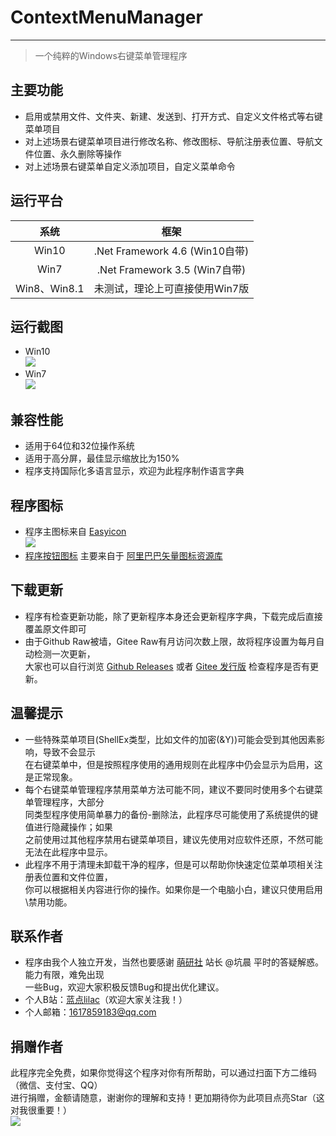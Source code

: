 # ContextMenuManager
------
> 一个纯粹的Windows右键菜单管理程序

## 主要功能
* 启用或禁用文件、文件夹、新建、发送到、打开方式、自定义文件格式等右键菜单项目
* 对上述场景右键菜单项目进行修改名称、修改图标、导航注册表位置、导航文件位置、永久删除等操作
* 对上述场景右键菜单自定义添加项目，自定义菜单命令

## 运行平台

|系统|框架|
|:--:|:--:|
|Win10|.Net Framework 4.6 (Win10自带)
|Win7|.Net Framework 3.5 (Win7自带)
|Win8、Win8.1|未测试，理论上可直接使用Win7版

## 运行截图
* Win10<br>![](https://gitee.com/BluePointLilac/ContextMenuManager/raw/master/Win10%20Screenshot.png)
* Win7<br>![](https://gitee.com/BluePointLilac/ContextMenuManager/raw/master/Win7%20Screenshot.png)

## 兼容性能
* 适用于64位和32位操作系统
* 适用于高分屏，最佳显示缩放比为150%
* 程序支持国际化多语言显示，欢迎为此程序制作语言字典

## 程序图标
* 程序主图标来自 [Easyicon][1]<br>![](https://gitee.com/BluePointLilac/ContextMenuManager/raw/master/ContextMenuManager/Properties/AppIcon.ico)
* [程序按钮图标][2] 主要来自于 [阿里巴巴矢量图标资源库][3]


## 下载更新
* 程序有检查更新功能，除了更新程序本身还会更新程序字典，下载完成后直接覆盖原文件即可
* 由于Github Raw被墙，Gitee Raw有月访问次数上限，故将程序设置为每月自动检测一次更新，<br>大家也可以自行浏览 [Github Releases][4] 或者 [Gitee 发行版][5] 检查程序是否有更新。

## 温馨提示
* 一些特殊菜单项目(ShellEx类型，比如文件的加密(&Y))可能会受到其他因素影响，导致不会显示<br>在右键菜单中，但是按照程序使用的通用规则在此程序中仍会显示为启用，这是正常现象。
* 每个右键菜单管理程序禁用菜单方法可能不同，建议不要同时使用多个右键菜单管理程序，大部分<br>同类型程序使用简单暴力的备份-删除法，此程序尽可能使用了系统提供的键值进行隐藏操作；如果<br>之前使用过其他程序禁用右键菜单项目，建议先使用对应软件还原，不然可能无法在此程序中显示。
* 此程序不用于清理未卸载干净的程序，但是可以帮助你快速定位菜单项相关注册表位置和文件位置，<br>你可以根据相关内容进行你的操作。如果你是一个电脑小白，建议只使用启用\禁用功能。

## 联系作者
* 程序由我个人独立开发，当然也要感谢 [萌研社][6] 站长 @坑晨 平时的答疑解惑。能力有限，难免出现<br>一些Bug，欢迎大家积极反馈Bug和提出优化建议。
* 个人B站：[蓝点lilac][7]（欢迎大家关注我！）
* 个人邮箱：1617859183@qq.com

## 捐赠作者
此程序完全免费，如果你觉得这个程序对你有所帮助，可以通过扫面下方二维码（微信、支付宝、QQ）<br>进行捐赠，金额请随意，谢谢你的理解和支持！更加期待你为此项目点亮Star（这对我很重要！）<br>![](https://gitee.com/BluePointLilac/ContextMenuManager/raw/master/ContextMenuManager/Properties/Resources/Images/Donate.png)

  [1]: https://www.easyicon.net/1208132-mouse_icon.html
  [2]: https://github.com/BluePointLilac/ContextMenuManager/tree/master/ContextMenuManager/Properties/Resources/Images
  [3]: https://www.iconfont.cn/
  [4]: https://github.com/BluePointLilac/ContextMenuManager/releases
  [5]: https://gitee.com/BluePointLilac/ContextMenuManager/releases
  [6]: http://www.pcmoe.net/
  [7]: https://space.bilibili.com/34492771
